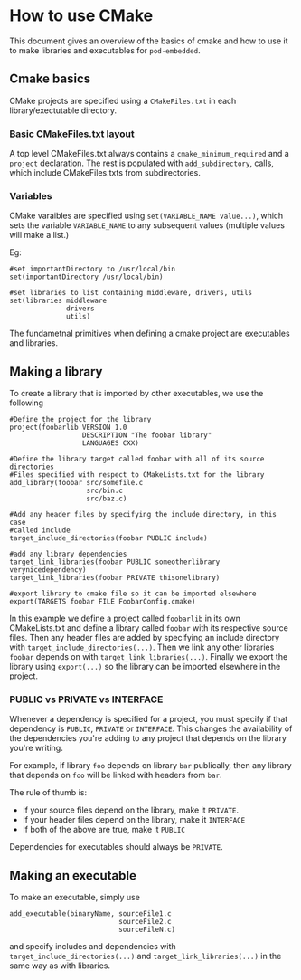 # How to use CMake 

This document gives an overview of the basics of cmake and how to use
it to make libraries and executables for `pod-embedded`.

## Cmake basics

CMake projects are specified using a `CMakeFiles.txt` in each
library/exectutable directory.

### Basic CMakeFiles.txt layout
A top level CMakeFiles.txt always contains a `cmake_minimum_required`
and a `project` declaration. The rest is populated with `add_subdirectory`,
calls, which include CMakeFiles.txts from subdirectories.

### Variables
CMake varaibles are specified using `set(VARIABLE_NAME value...)`, which
sets the variable `VARIABLE_NAME` to any subsequent values (multiple values
will make a list.)

Eg:

```
#set importantDirectory to /usr/local/bin
set(importantDirectory /usr/local/bin) 

#set libraries to list containing middleware, drivers, utils
set(libraries middleware 
              drivers 
              utils) 
```

The fundametnal primitives when defining a cmake project are
executables and libraries. 

## Making a library

To create a library that is imported by other executables, we use the following

```
#Define the project for the library
project(foobarlib VERSION 1.0
                  DESCRIPTION "The foobar library"
                  LANGUAGES CXX)

#Define the library target called foobar with all of its source directories
#Files specified with respect to CMakeLists.txt for the library
add_library(foobar src/somefile.c
                   src/bin.c
                   src/baz.c)

#Add any header files by specifying the include directory, in this case 
#called include
target_include_directories(foobar PUBLIC include)

#add any library dependencies
target_link_libraries(foobar PUBLIC someotherlibrary verynicedependency)
target_link_libraries(foobar PRIVATE thisonelibrary)

#export library to cmake file so it can be imported elsewhere
export(TARGETS foobar FILE FoobarConfig.cmake)
```

In this example we define a project called `foobarlib` in its own CMakeLists.txt
and define a library called `foobar` with its respective source files.
Then any header files are added by specifying an include directory with `target_include_directories(...)`. Then we link any other libraries `foobar` depends on with `target_link_libraries(...)`. Finally we export the library using `export(...)` so the library can be imported elsewhere in the project.

### PUBLIC vs PRIVATE vs INTERFACE
Whenever a dependency is specified for a project, you must specify if that dependency
is `PUBLIC`, `PRIVATE` or `INTERFACE`. This changes the availability of the dependencies
you're adding to any project that depends on the library you're writing.

For example, if library `foo` depends on library `bar` publically, then
any library that depends on `foo` will be linked with headers from `bar`.

The rule of thumb is:

 * If your source files depend on the library, make it `PRIVATE`.
 * If your header files depend on the library, make it `INTERFACE`
 * If both of the above are true, make it `PUBLIC`

Dependencies for executables should always be `PRIVATE`.

## Making an executable

To make an executable, simply use

```
add_executable(binaryName, sourceFile1.c
                           sourceFile2.c
                           sourceFileN.c) 
```

and specify includes and dependencies with `target_include_directories(...)` and `target_link_libraries(...)` in the same way as with libraries.


